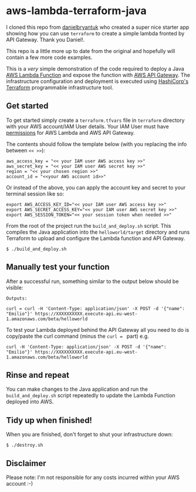 # aws-lambda-terraform-java

I cloned this repo from [danielbryantuk](https://github.com/danielbryantuk/aws-lambda-terraform-java-play) who created a super nice starter app showing how you can use `terraform` to create a simple lambda fronted by API Gateway. Thank you Daniel!.

This repo is a little more up to date from the original and hopefully will contain a few more code examples.

This is a _very_ simple demonstration of the code required to deploy a Java
[AWS Lambda Function](https://aws.amazon.com/lambda/) and expose the function
with [AWS API Gateway](https://aws.amazon.com/api-gateway/). The infrastructure
configuration and deployment is executed using [HashiCorp's Terraform](https://www.terraform.io/) programmable infrastructure tool.

## Get started

To get started simply create a `terraform.tfvars` file in `terraform`
directory with your AWS account/IAM User details. Your IAM User must have
[permissions](http://docs.aws.amazon.com/IAM/latest/UserGuide/id_users_create.html)
for AWS Lambda and AWS API Gateway.

The contents should follow the template below (with you replacing the info
between `<< >>`):

```
aws_access_key = "<< your IAM user AWS access key >>"
aws_secret_key = "<< your IAM user AWS secret key >>"
region = "<< your chosen region >>"
account_id = "<<your AWS account id>>"

```

Or instead of the above, you can apply the account key and secret to your terminal session like so:

```
export AWS_ACCESS_KEY_ID="<< your IAM user AWS access key >>"
export AWS_SECRET_ACCESS_KEY="<< your IAM user AWS secret key >>"
export AWS_SESSION_TOKEN="<< your session token when needed >>"
```

From the root of the project run the `build_and_deploy.sh` script.
This compiles the Java application into the `helloworld/target` directory
and runs Terraform to upload and configure the Lambda function and API Gateway.

```
$ ./build_and_deploy.sh
```

## Manually test your function

After a successful run, something similar to the output below should be visible:

```
Outputs:

curl = curl -H 'Content-Type: application/json' -X POST -d '{"name": "Emilio"}' https://XXXXXXXXXX.execute-api.eu-west-1.amazonaws.com/beta/helloworld
```

To test your Lambda deployed behind the API Gateway all you need to do is
copy/paste the curl command (minus the `curl = ` part) e.g.

```
curl -H 'Content-Type: application/json' -X POST -d '{"name": "Emilio"}' https://XXXXXXXXXX.execute-api.eu-west-1.amazonaws.com/beta/helloworld
```

## Rinse and repeat

You can make changes to the Java application and run the `build_and_deploy.sh`
script repeatedly to update the Lambda Function deployed into AWS.

## Tidy up when finished!

When you are finished, don't forget to shut your infrastructure down:

```
$ ./destroy.sh
```

## Disclaimer

Please note: I'm not responsible for any costs incurred within your AWS account :-)
